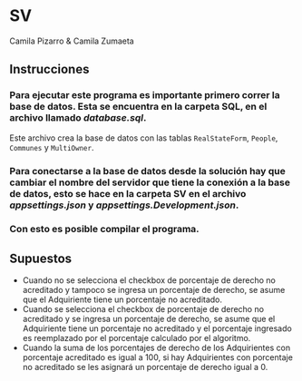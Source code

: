 # SV
Camila Pizarro &
Camila Zumaeta
## Instrucciones
### Para ejecutar este programa es importante primero correr la base de datos. Esta se encuentra en la carpeta SQL, en el archivo llamado *database.sql*. 
Este archivo crea la base de datos con las tablas `RealStateForm`, `People`, `Communes` y `MultiOwner`.
### Para conectarse a la base de datos desde la solución hay que cambiar el nombre del servidor que tiene la conexión a la base de datos, esto se hace en la carpeta SV en el archivo *appsettings.json* y *appsettings.Development.json*.
### Con esto es posible compilar el programa. 

## Supuestos
* Cuando no se selecciona el checkbox de porcentaje de derecho no acreditado y tampoco se ingresa un porcentaje de derecho, se asume que el Adquiriente tiene un porcentaje no acreditado.
* Cuando se selecciona el checkbox de porcentaje de derecho no acreditado y se ingresa un porcentaje de derecho, se asume que el Adquiriente tiene un porcentaje no acreditado y el porcentaje ingresado es reemplazado por el porcentaje calculado por el algoritmo.
* Cuando la suma de los porcentajes de derecho de los Adquirientes con porcentaje acreditado es igual a 100, si hay Adquirientes con porcentaje no acreditado se 
les asignará un porcentaje de derecho igual a 0.
